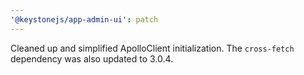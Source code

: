 ```yaml
---
'@keystonejs/app-admin-ui': patch
---
```


Cleaned up and simplified ApolloClient initialization. The `cross-fetch` dependency was also updated to 3.0.4.
